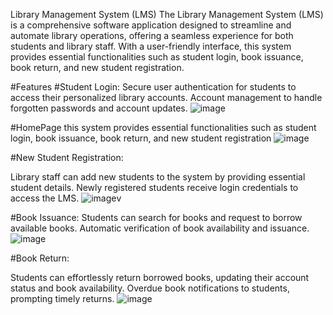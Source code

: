 Library Management System (LMS)
The Library Management System (LMS) is a comprehensive software application designed to streamline and automate library operations, offering a seamless experience for both students and library staff. With a user-friendly interface, this system provides essential functionalities such as student login, book issuance, book return, and new student registration.

#Features
#Student Login:
Secure user authentication for students to access their personalized library accounts.
Account management to handle forgotten passwords and account updates.
![image](https://github.com/ritujayadav/Java-Library-Management-System/assets/110754843/4bfd940e-57c5-47d6-a1a8-18eb46bc089b)

#HomePage
this system provides essential functionalities such as student login, book issuance, book return, and new student registration
![image](https://github.com/ritujayadav/Java-Library-Management-System/assets/110754843/289ada99-b3fa-43a7-9981-c4df372b85a2)


#New Student Registration:

Library staff can add new students to the system by providing essential student details.
Newly registered students receive login credentials to access the LMS.
![image](https://github.com/ritujayadav/Java-Library-Management-System/assets/110754843/0772e915-f6f8-409d-881a-89b3bf1d9012)v

#Book Issuance:
Students can search for books and request to borrow available books.
Automatic verification of book availability and issuance.
![image](https://github.com/ritujayadav/Java-Library-Management-System/assets/110754843/f99a6cd0-c110-4b9d-97e4-b022b05a4dd3)

#Book Return:

Students can effortlessly return borrowed books, updating their account status and book availability.
Overdue book notifications to students, prompting timely returns.
![image](https://github.com/ritujayadav/Java-Library-Management-System/assets/110754843/a9a9ad47-3f3c-4f94-a51a-a5c42237f3f0)




